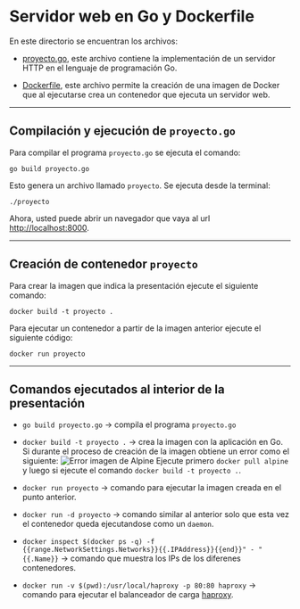 # Servidor web en Go y Dockerfile

En este directorio se encuentran los archivos:

* [proyecto.go](proyecto.go), este archivo contiene la implementación de un servidor HTTP en el lenguaje de programación Go.

* [Dockerfile](Dockerfile), este archivo permite la creación de una imagen de Docker que al ejecutarse crea un contenedor que ejecuta un servidor web.

---

## Compilación y ejecución de `proyecto.go`

Para compilar el programa `proyecto.go` se ejecuta el comando:

```
go build proyecto.go
```

Esto genera un archivo llamado `proyecto`. 
Se ejecuta desde la terminal:

```
./proyecto
```

Ahora, usted puede abrir un navegador que vaya al url [http://localhost:8000](http://localhost:8000).

---

## Creación de contenedor `proyecto`

Para crear la imagen que indica la presentación ejecute el siguiente comando:

```
docker build -t proyecto .
```

Para ejecutar un contenedor a partir de la imagen anterior ejecute el siguiente código:

```
docker run proyecto
```

---

## Comandos ejecutados al interior de la presentación

* `go build proyecto.go` &#8594; compila el programa `proyecto.go`

* `docker build -t proyecto .` &#8594; crea la imagen con la aplicación en Go.
Si durante el proceso de creación de la imagen obtiene un error como el siguiente:
![Error imagen de Alpine](images/dockercoins_operating.png)
Ejecute primero `docker pull alpine` y luego si ejecute el comando `docker build -t proyecto .`.

* `docker run proyecto`  &#8594; comando para ejecutar la imagen creada en el punto anterior.

* `docker run -d proyecto`  &#8594; comando similar al anterior solo que esta vez el contenedor queda ejecutandose como un `daemon`.

* `docker inspect $(docker ps -q) -f {{range.NetworkSettings.Networks}}{{.IPAddress}}{{end}}" - "{{.Name}}`  &#8594; comando que muestra los IPs de los diferenes contenedores.

* `docker run -v $(pwd):/usr/local/haproxy -p 80:80 haproxy`  &#8594; comando para ejecutar el balanceador de carga [haproxy](http://www.haproxy.org/).
